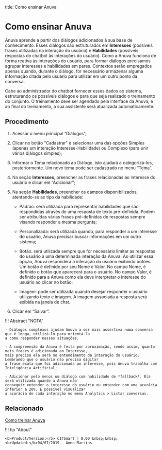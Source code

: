 title: Como ensinar Anuva
# Como ensinar Anuva

Anuva aprende a partir dos diálogos adicionados à sua base de conhecimento. Esses diálogos são estruturados em **Interesses** (possíveis frases utilizadas na interação do usuário) e **Habilidades** (possíveis respostas do chatbot às interações do usuário).
Como a Anuva funciona de forma reativa às interações do usuário, para formar diálogos precisamos agrupar interesses e habilidades
em pares. Contextos serão empregados apenas quando, durante o diálogo, for necessário armazenar alguma informação citada pelo usuário para utilizar em um outro ponto da conversa.

Cabe ao administrador do chatbot fornecer esses dados ao sistema, estruturando os possíveis diálogos e para que seja realizado o treinamento do conjunto. O treinamento deve ser agendado pela interface da Anuva, e ao final do treinamento, a sua assistente será atualizada automaticamente.

Procedimento
------------

1. Acessar o menu principal “Diálogos”;

2. Clicar no botão "Cadastrar" e selecionar uma das opções Simples (apenas um interação Interesse-Habilidade) ou Complexo 
(para unir vários diálogos simples);

3. Informar o Tema relacionado ao Diálogo, isto ajudará a categorizá-los, posteriormente. Um novo tema pode ser cadastrado no menu “Tema”.

4. Na seção **Interesses**, preencher as frases relacionadas ao Interesse do usuário e clicar em “Adicionar”;

5. Na seção **Habilidades**, preencher os campos disponibilizados, atentando-se ao tipo da habilidade:

    - Padrão: será utilizada para representar habilidades que são respondidas através de uma resposta de texto pré-definida.          Podem ser atribuídas várias frases pré-definidas de respostas sempre visando responder a mesma pergunta;

    - Personalizada: será utilizada quando, para responder a um interesse do usuário, Anuva precisar buscar informações em um        outro sistema;

    - Botão: será utilizada sempre que for necessário limitar as respostas do usuário a uma determinada interação da Anuva. Ao       utilizar essa opção, Anuva responderá a interação do usuário exibindo botões. Um botão é definido por seu Nome e Valor. No       campo Nome, é definido o botão que aparecerá para o usuário. No campo Valor, é definido para a Anuva como ela deve               interpretar o interesse do usuário ao clicar no botão;
 
    - Imagem: pode ser utilizada quando desejar responder o usuário utilizando texto e imagem. A imagem associada a resposta         será exibida na janela de chat.

6. Clicar em “Salvar”.

!!! Abstract "NOTA"

    - Diálogos complexos ajudam Anuva a ser mais assertiva numa conversa que é longa, utilizá-lo para orientá-la
    a como responder nessas situações;
    
    - A compreensão da Anuva é feita por aproximação, sendo assim, quanto mais frases é adicionada ao Interesse,
    mais precisa ela será no entendimento da interação do usuário. Lembrando que o usuário não precisa digitar 
    a frase exata que foi adicionada ao interesse, pois Anuva trabalha com Inteligência Artificial;
                
    - Adicionar pelo menos um diálogo com habilidade de *fallback*. Ela será utilizada quando a Anuva não 
    conseguir entender o interesse do usuário ou entender com uma acurácia inferior a 20%. É possível visualizar 
    a acurácia de cada interação no menu Analytics > Listar conversas.
 
 
Relacionado
-----------
 
[Como treinar Anuva](/pt-br/anuva/use/trainning-anuva.html)
 
 

!!! tip "About"

    <b>Product/Version:</b> CITSmart | 8.00 &nbsp;&nbsp;
    <b>Updated:</b>04/07/2019 - Anna Martins
    
